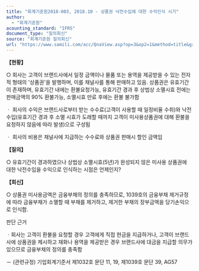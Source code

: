 ```yaml
---
title: "회계기준원2018-003, 2018.10 - 상품권 낙전수입에 대한 수익인식 시기"
author:
  - "회계기준원"
acounting_standard: "IFRS"
document_type: "질의회신"
source: "회계기준원 질의회신"
url: "https://www.samili.com/acc/QnaView.asp?op=3&op2=1&method=title&group=2122-15;1&orgcode=0&searchword=&page=12&code=%ED%9A%8C%EA%B3%84%EA%B8%B0%EC%A4%80%EC%9B%902018%2D003%3A201810"
---
```

**【현황】**

○ 회사는 고객이 브랜드사에서 일정 금액이나 물품 또는 용역을 제공받을 수 있는 전자적 형태의 '상품권'을 발행하며, 이를 채널사를 통해 판매하고 있음. 상품권은 유효기간이 존재하며, 유효기간 내에는 환불요청가능, 유효기간 경과 후 상법상 소멸시효 전에는 판매금액의 90% 환불가능, 소멸시효 만료 후에는 환불 불가함

ㆍ 회사의 수익은 브랜드사로부터 받는 수수료(고객이 사용할 때 일정비율 수취)와 낙전수입(유효기간 경과 후 소멸 시효가 도래할 때까지 고객이 미사용상품권에 대해 환불을 요청하지 않음에 따라 발생)으로 구성됨

ㆍ 회사의 비용은 채널사에 지급하는 수수료와 상품권 판매시 할인 금액임

  
**【질의】**

○ 유효기간이 경과하였으나 상법상 소멸시효(5년)가 완성되지 않은 미사용 상품권에 대한 낙전수입을 수익으로 인식하는 시점은 언제인지?

  
  

**【회신】**

○ 상품권 미사용금액은 금융부채의 정의를 충족하므로, 1039호의 금융부채 제거규정에 따라 금융부채가 소멸할 때 부채를 제거하고, 제거한 부채의 장부금액을 당기손익으로 인식함.

  

판단 근거

ㆍ회사는 고객이 환불을 요청할 경우 고객에게 직접 현금을 지급하거나, 고객이 브랜드사에 상품권을 제시하고 재화나 용역을 제공받은 경우 브랜드사에 대금을 지급할 의무가 있으므로 금융부채의 정의를 충족함

－ (관련규정) 기업회계기준서 제1032호 문단 11, 19, 제1039호 문단 39, AG57
